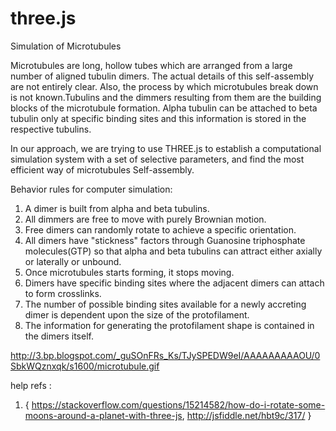 three.js
========
Simulation of Microtubules

Microtubules are long, hollow tubes which are arranged from a large number of aligned tubulin dimers. The actual details of this self-assembly are not entirely clear. Also, the process by which microtubules break down is not known.Tubulins and the dimmers resulting from them are the building blocks of the microtubule formation. Alpha tubulin can be attached to beta tubulin only at specific binding sites and this information is stored in the respective tubulins.

In our approach, we are trying to use THREE.js to establish a computational simulation system with a set of selective parameters, and find the most efficient way of microtubules Self-assembly.

Behavior rules for computer simulation:

1. A dimer is built from alpha and beta tubulins.
2. All dimmers are free to move with purely Brownian motion.
3. Free dimers can randomly rotate to achieve a specific orientation.
4. All dimers have "stickness" factors through Guanosine triphosphate molecules(GTP) so that alpha and beta tubulins can attract either axially or laterally or unbound.
5. Once microtubules starts forming, it stops moving.
6. Dimers have specific binding sites where the adjacent dimers can attach to form crosslinks.
7. The number of possible binding sites available for a newly accreting dimer is dependent upon the size of the protofilament.
8. The information for generating the protofilament shape is contained in the dimers itself.


http://3.bp.blogspot.com/_guSOnFRs_Ks/TJySPEDW9eI/AAAAAAAAAOU/0SbkWQznxqk/s1600/microtubule.gif


help refs : 
1. { https://stackoverflow.com/questions/15214582/how-do-i-rotate-some-moons-around-a-planet-with-three-js, http://jsfiddle.net/hbt9c/317/ }